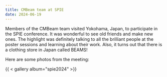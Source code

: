 ```yaml
---
title: CMBeam team at SPIE
date: 2024-06-19
---
```


Members of the CMBeam team visited Yokohama, Japan, to participate in the SPIE conference. It was wonderful to see old friends and make new ones. The highlight was definitely talking to all the brilliant people at the poster sessions and learning about their work. Also, it turns out that there is a clothing store in Japan called BEAMS!

Here are some photos from the meeting:

 {{ < gallery album="spie2024" >}}

<!--more-->